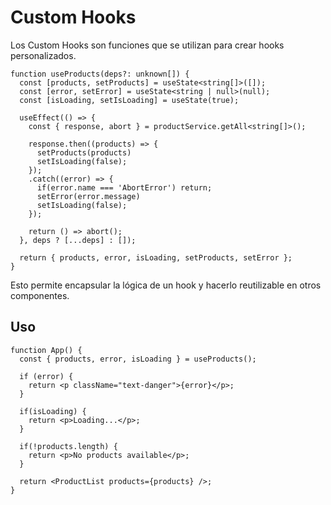 # Custom Hooks

Los Custom Hooks son funciones que se utilizan para crear hooks personalizados. 

```tsx
function useProducts(deps?: unknown[]) {
  const [products, setProducts] = useState<string[]>([]);
  const [error, setError] = useState<string | null>(null);
  const [isLoading, setIsLoading] = useState(true);

  useEffect(() => {
    const { response, abort } = productService.getAll<string[]>();
    
    response.then((products) => {
      setProducts(products)
      setIsLoading(false);
    });
    .catch((error) => {
      if(error.name === 'AbortError') return;
      setError(error.message)
      setIsLoading(false);  
    });

    return () => abort();
  }, deps ? [...deps] : []);

  return { products, error, isLoading, setProducts, setError };
}
```

Esto permite encapsular la lógica de un hook y hacerlo reutilizable en otros componentes.

## Uso

```tsx
function App() {
  const { products, error, isLoading } = useProducts();

  if (error) {
    return <p className="text-danger">{error}</p>;
  }

  if(isLoading) {
    return <p>Loading...</p>;
  }

  if(!products.length) {
    return <p>No products available</p>;
  }

  return <ProductList products={products} />;
}
```